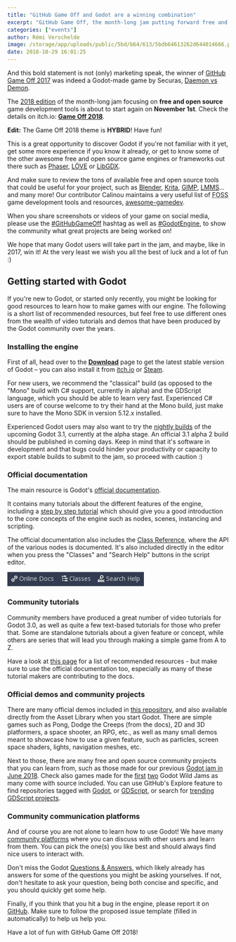 ```yaml
---
title: "GitHub Game Off and Godot are a winning combination"
excerpt: "GitHub Game Off, the month-long jam putting forward free and open source gamedev tools is back for its 2018 edition starting on November 1st! It's a great opportunity to make a game with Godot and many other great FOSS tools. And as Securas showed it last year with Daemon vs Demon, you can also win the Game Off jam with your Godot game!"
categories: ["events"]
author: Rémi Verschelde
image: /storage/app/uploads/public/5bd/b64/613/5bdb64613262d644014666.png
date: 2018-10-29 16:01:25
---
```


And this bold statement is not (only) marketing speak, the winner of [GitHub Game Off 2017](https://blog.github.com/2017-12-22-game-off-2017-winners/) was indeed a Godot-made game by Securas, [Daemon vs Demon](https://securas.itch.io/daemon-vs-demon).

The [2018 edition](https://gameoff.github.com/) of the month-long jam focusing on **free and open source** game development tools is about to start again on **November 1st**. Check the details on itch.io: [**Game Off 2018**](https://gameoff.github.com/).

**Edit:** The Game Off 2018 theme is **HYBRID**! Have fun!

This is a great opportunity to discover Godot if you're not familiar with it yet, get some more experience if you know it already, or get to know some of the other awesome free and open source game engines or frameworks out there such as [Phaser](https://phaser.io/), [LÖVE](https://www.love2d.org/) or [LibGDX](https://libgdx.badlogicgames.com/).

And make sure to review the tons of available free and open source tools that could be useful for your project, such as [Blender](https://www.blender.org/), [Krita](https://krita.org/), [GIMP](https://www.gimp.org/), [LMMS](https://lmms.io/)... and many more! Our contributor Calinou maintains a very useful list of <abbr title="Free and Open Source Software">FOSS</abbr> game development tools and resources, [awesome-gamedev](https://notabug.org/Calinou/awesome-gamedev/).

When you share screenshots or videos of your game on social media, please use the [#GitHubGameOff](https://twitter.com/hashtag/GitHubGameOff) hashtag as well as [#GodotEngine](https://twitter.com/hashtag/GodotEngine), to show the community what great projects are being worked on!

We hope that many Godot users will take part in the jam, and maybe, like in 2017, win it! At the very least we wish you all the best of luck and a lot of fun :)

## Getting started with Godot

If you're new to Godot, or started only recently, you might be looking for good resources to learn how to make games with our engine. The following is a short list of recommended resources, but feel free to use different ones from the wealth of video tutorials and demos that have been produced by the Godot community over the years.

### Installing the engine

First of all, head over to the [**Download**](/download) page to get the latest stable version of Godot – you can also install it from [itch.io](https://godotengine.itch.io/godot) or [Steam](https://store.steampowered.com/app/404790/Godot_Engine/).

For new users, we recommend the "classical" build (as opposed to the "Mono" build with C# support, currently in alpha) and the GDScript language, which you should be able to learn very fast. Experienced C# users are of course welcome to try their hand at the Mono build, just make sure to have the Mono SDK in version 5.12.x installed.

Experienced Godot users may also want to try the [nightly builds](https://hugo.pro/projects/godot-builds/) of the upcoming Godot 3.1, currently at the alpha stage. An official 3.1 alpha 2 build should be published in coming days. Keep in mind that it's software in development and that bugs could hinder your productivity or capacity to export stable builds to submit to the jam, so proceed with caution :)

### Official documentation

The main resource is Godot's [official documentation](https://docs.godotengine.org/en/stable/).

It contains many tutorials about the different features of the engine, including a [step by step tutorial](https://docs.godotengine.org/en/stable/learning/step_by_step/index.html) which should give you a good introduction to the core concepts of the engine such as nodes, scenes, instancing and scripting.

The official documentation also includes the [Class Reference](https://docs.godotengine.org/en/stable/classes/index.html), where the API of the various nodes is documented. It's also included directly in the editor when you press the "Classes" and "Search Help" buttons in the script editor.

![Screenshot_20181029_164601.png](/storage/app/uploads/public/5bd/72b/3ba/5bd72b3ba6a62760409727.png)

### Community tutorials

Community members have produced a great number of video tutorials for Godot 3.0, as well as quite a few text-based tutorials for those who prefer that. Some are standalone tutorials about a given feature or concept, while others are series that will lead you through making a simple game from A to Z.

Have a look at [this page](http://docs.godotengine.org/en/latest/community/tutorials.html) for a list of recommended resources - but make sure to use the official documentation too, especially as many of these tutorial makers are contributing to the docs.

### Official demos and community projects

There are many official demos included in [this repository](https://github.com/godotengine/godot-demo-projects), and also available directly from the Asset Library when you start Godot. There are simple games such as Pong, Dodge the Creeps (from the docs), 2D and 3D platformers, a space shooter, an RPG, etc., as well as many small demos meant to showcase how to use a given feature, such as particles, screen space shaders, lights, navigation meshes, etc.

Next to those, there are many free and open source community projects that you can learn from, such as those made for our previous [Godot jam in June 2018](https://itch.io/jam/godotjam062018). Check also games made for the [first](https://itch.io/jam/godot-wild-jam) [two](https://itch.io/jam/godot-wild-jam-2) Godot Wild Jams as many come with source included. You can use GitHub's Explore feature to find repositories tagged with [Godot](https://github.com/topics/godot), or [GDScript](https://github.com/topics/gdscript), or search for [trending GDScript projects](https://github.com/trending/gdscript?since=monthly).

### Community communication platforms

And of course you are not alone to learn how to use Godot! We have many [community platforms](https://godotengine.org/community) where you can discuss with other users and learn from them. You can pick the one(s) you like best and should always find nice users to interact with.

Don't miss the Godot [Questions & Answers](https://godotengine.org/qa), which likely already has answers for some of the questions you might be asking yourselves. If not, don't hesitate to ask your question, being both concise and specific, and you should quickly get some help.

Finally, if you think that you hit a bug in the engine, please report it on [GitHub](http://github.com/godotengine/godot). Make sure to follow the proposed issue template (filled in automatically) to help us help you.

Have a lot of fun with GitHub Game Off 2018!